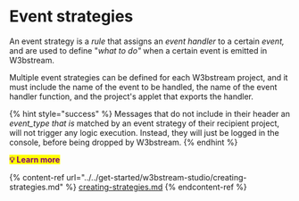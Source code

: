 # Event strategies

An event strategy is a _rule_ that assigns an _event handler_ to a certain _event,_ and are used to define "_what to do"_ when a certain event is emitted in W3bstream.&#x20;

Multiple event strategies can be defined for each W3bstream project, and it must include the name of the event to be handled, the name of the event handler function, and the project's applet that exports the handler.

{% hint style="success" %}
Messages that do not include in their header an _event\_type_ _that is_ matched by an event strategy of their recipient project, will not trigger any logic execution. Instead, they will just be logged in the console, before being dropped by W3bstream.
{% endhint %}

&#x20; <mark style="color:purple;">**💡 Learn more**</mark>

{% content-ref url="../../get-started/w3bstream-studio/creating-strategies.md" %}
[creating-strategies.md](../../get-started/w3bstream-studio/creating-strategies.md)
{% endcontent-ref %}
